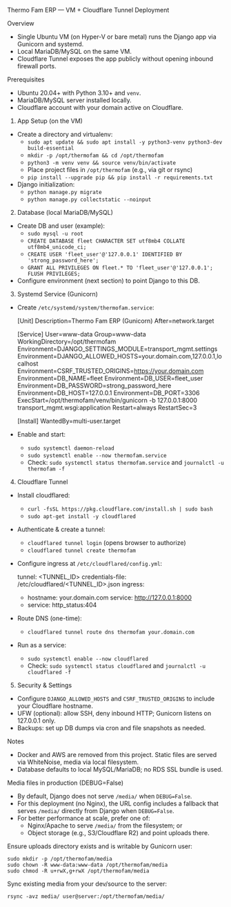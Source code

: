 Thermo Fam ERP — VM + Cloudflare Tunnel Deployment

Overview
- Single Ubuntu VM (on Hyper‑V or bare metal) runs the Django app via Gunicorn and systemd.
- Local MariaDB/MySQL on the same VM.
- Cloudflare Tunnel exposes the app publicly without opening inbound firewall ports.

Prerequisites
- Ubuntu 20.04+ with Python 3.10+ and `venv`.
- MariaDB/MySQL server installed locally.
- Cloudflare account with your domain active on Cloudflare.

1) App Setup (on the VM)
- Create a directory and virtualenv:
  - `sudo apt update && sudo apt install -y python3-venv python3-dev build-essential`
  - `mkdir -p /opt/thermofam && cd /opt/thermofam`
  - `python3 -m venv venv && source venv/bin/activate`
  - Place project files in `/opt/thermofam` (e.g., via git or rsync)
  - `pip install --upgrade pip && pip install -r requirements.txt`
- Django initialization:
  - `python manage.py migrate`
  - `python manage.py collectstatic --noinput`

2) Database (local MariaDB/MySQL)
- Create DB and user (example):
  - `sudo mysql -u root`
  - `CREATE DATABASE fleet CHARACTER SET utf8mb4 COLLATE utf8mb4_unicode_ci;`
  - `CREATE USER 'fleet_user'@'127.0.0.1' IDENTIFIED BY 'strong_password_here';`
  - `GRANT ALL PRIVILEGES ON fleet.* TO 'fleet_user'@'127.0.0.1'; FLUSH PRIVILEGES;`
- Configure environment (next section) to point Django to this DB.

3) Systemd Service (Gunicorn)
- Create `/etc/systemd/system/thermofam.service`:
  
  [Unit]
  Description=Thermo Fam ERP (Gunicorn)
  After=network.target

  [Service]
  User=www-data
  Group=www-data
  WorkingDirectory=/opt/thermofam
  Environment=DJANGO_SETTINGS_MODULE=transport_mgmt.settings
  Environment=DJANGO_ALLOWED_HOSTS=your.domain.com,127.0.0.1,localhost
  Environment=CSRF_TRUSTED_ORIGINS=https://your.domain.com
  Environment=DB_NAME=fleet
  Environment=DB_USER=fleet_user
  Environment=DB_PASSWORD=strong_password_here
  Environment=DB_HOST=127.0.0.1
  Environment=DB_PORT=3306
  ExecStart=/opt/thermofam/venv/bin/gunicorn -b 127.0.0.1:8000 transport_mgmt.wsgi:application
  Restart=always
  RestartSec=3

  [Install]
  WantedBy=multi-user.target

- Enable and start:
  - `sudo systemctl daemon-reload`
  - `sudo systemctl enable --now thermofam.service`
  - Check: `sudo systemctl status thermofam.service` and `journalctl -u thermofam -f`

4) Cloudflare Tunnel
- Install cloudflared:
  - `curl -fsSL https://pkg.cloudflare.com/install.sh | sudo bash`
  - `sudo apt-get install -y cloudflared`
- Authenticate & create a tunnel:
  - `cloudflared tunnel login` (opens browser to authorize)
  - `cloudflared tunnel create thermofam`
- Configure ingress at `/etc/cloudflared/config.yml`:
  
  tunnel: <TUNNEL_ID>
  credentials-file: /etc/cloudflared/<TUNNEL_ID>.json
  ingress:
    - hostname: your.domain.com
      service: http://127.0.0.1:8000
    - service: http_status:404

- Route DNS (one-time):
  - `cloudflared tunnel route dns thermofam your.domain.com`
- Run as a service:
  - `sudo systemctl enable --now cloudflared`
  - Check: `sudo systemctl status cloudflared` and `journalctl -u cloudflared -f`

5) Security & Settings
- Configure `DJANGO_ALLOWED_HOSTS` and `CSRF_TRUSTED_ORIGINS` to include your Cloudflare hostname.
- UFW (optional): allow SSH, deny inbound HTTP; Gunicorn listens on 127.0.0.1 only.
- Backups: set up DB dumps via cron and file snapshots as needed.

Notes
- Docker and AWS are removed from this project. Static files are served via WhiteNoise, media via local filesystem.
- Database defaults to local MySQL/MariaDB; no RDS SSL bundle is used.

Media files in production (DEBUG=False)
- By default, Django does not serve `/media/` when `DEBUG=False`.
- For this deployment (no Nginx), the URL config includes a fallback that serves `/media/` directly from Django when `DEBUG=False`.
- For better performance at scale, prefer one of:
  - Nginx/Apache to serve `/media/` from the filesystem; or
  - Object storage (e.g., S3/Cloudflare R2) and point uploads there.

Ensure uploads directory exists and is writable by Gunicorn user:
```
sudo mkdir -p /opt/thermofam/media
sudo chown -R www-data:www-data /opt/thermofam/media
sudo chmod -R u+rwX,g+rwX /opt/thermofam/media
```

Sync existing media from your dev/source to the server:
```
rsync -avz media/ user@server:/opt/thermofam/media/
```
